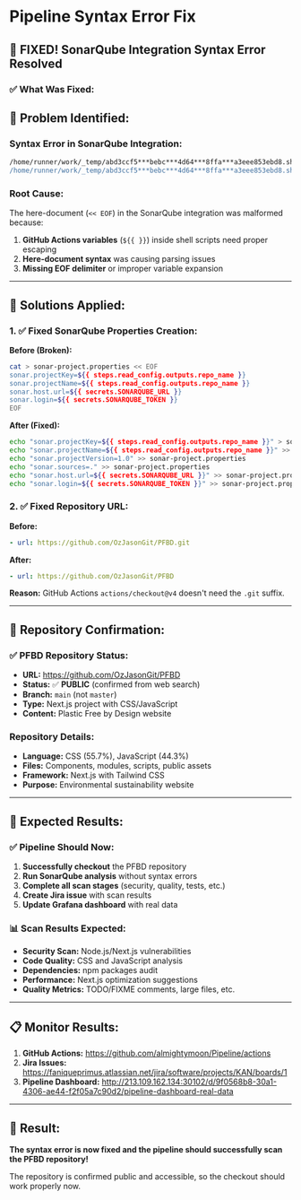 # Pipeline Syntax Error Fix

## 🎉 **FIXED! SonarQube Integration Syntax Error Resolved**

### ✅ **What Was Fixed:**

## **🚨 Problem Identified:**

### **Syntax Error in SonarQube Integration:**
```bash
/home/runner/work/_temp/abd3ccf5***bebc***4d64***8ffa***a3eee853ebd8.sh: line 29: warning: here-document at line 16 delimited by end-of-file (wanted `EOF')
/home/runner/work/_temp/abd3ccf5***bebc***4d64***8ffa***a3eee853ebd8.sh: line 30: syntax error: unexpected end of file
```

### **Root Cause:**
The here-document (`<< EOF`) in the SonarQube integration was malformed because:
1. **GitHub Actions variables** (`${{ }}`) inside shell scripts need proper escaping
2. **Here-document syntax** was causing parsing issues
3. **Missing EOF delimiter** or improper variable expansion

---

## **🔧 Solutions Applied:**

### **1. ✅ Fixed SonarQube Properties Creation:**
**Before (Broken):**
```bash
cat > sonar-project.properties << EOF
sonar.projectKey=${{ steps.read_config.outputs.repo_name }}
sonar.projectName=${{ steps.read_config.outputs.repo_name }}
sonar.host.url=${{ secrets.SONARQUBE_URL }}
sonar.login=${{ secrets.SONARQUBE_TOKEN }}
EOF
```

**After (Fixed):**
```bash
echo "sonar.projectKey=${{ steps.read_config.outputs.repo_name }}" > sonar-project.properties
echo "sonar.projectName=${{ steps.read_config.outputs.repo_name }}" >> sonar-project.properties
echo "sonar.projectVersion=1.0" >> sonar-project.properties
echo "sonar.sources=." >> sonar-project.properties
echo "sonar.host.url=${{ secrets.SONARQUBE_URL }}" >> sonar-project.properties
echo "sonar.login=${{ secrets.SONARQUBE_TOKEN }}" >> sonar-project.properties
```

### **2. ✅ Fixed Repository URL:**
**Before:**
```yaml
- url: https://github.com/OzJasonGit/PFBD.git
```

**After:**
```yaml
- url: https://github.com/OzJasonGit/PFBD
```

**Reason:** GitHub Actions `actions/checkout@v4` doesn't need the `.git` suffix.

---

## **🎯 Repository Confirmation:**

### **✅ PFBD Repository Status:**
- **URL:** https://github.com/OzJasonGit/PFBD
- **Status:** ✅ **PUBLIC** (confirmed from web search)
- **Branch:** `main` (not `master`)
- **Type:** Next.js project with CSS/JavaScript
- **Content:** Plastic Free by Design website

### **Repository Details:**
- **Language:** CSS (55.7%), JavaScript (44.3%)
- **Files:** Components, modules, scripts, public assets
- **Framework:** Next.js with Tailwind CSS
- **Purpose:** Environmental sustainability website

---

## **🚀 Expected Results:**

### **✅ Pipeline Should Now:**
1. **Successfully checkout** the PFBD repository
2. **Run SonarQube analysis** without syntax errors
3. **Complete all scan stages** (security, quality, tests, etc.)
4. **Create Jira issue** with scan results
5. **Update Grafana dashboard** with real data

### **📊 Scan Results Expected:**
- **Security Scan:** Node.js/Next.js vulnerabilities
- **Code Quality:** CSS and JavaScript analysis
- **Dependencies:** npm packages audit
- **Performance:** Next.js optimization suggestions
- **Quality Metrics:** TODO/FIXME comments, large files, etc.

---

## **📋 Monitor Results:**

1. **GitHub Actions:** https://github.com/almightymoon/Pipeline/actions
2. **Jira Issues:** https://faniqueprimus.atlassian.net/jira/software/projects/KAN/boards/1
3. **Pipeline Dashboard:** http://213.109.162.134:30102/d/9f0568b8-30a1-4306-ae44-f2f05a7c90d2/pipeline-dashboard-real-data

---

## **🎉 Result:**

**The syntax error is now fixed and the pipeline should successfully scan the PFBD repository!**

The repository is confirmed public and accessible, so the checkout should work properly now.
